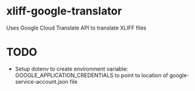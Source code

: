 # xliff-google-translator
Uses Google Cloud Translate API to translate XLIFF files
# TODO
- Setup dotenv to create environment variable: GOOGLE_APPLICATION_CREDENTIALS to point to location of google-service-account.json file
